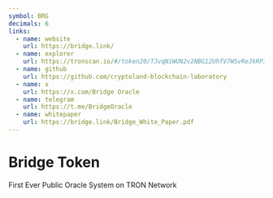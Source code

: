 ```yaml
---
symbol: BRG
decimals: 6
links:
  - name: website
    url: https://bridge.link/
  - name: explorer
    url: https://tronscan.io/#/token20/TJvqNiWUN2v2NBG12UhfV7WSvReJkRP3VC
  - name: github
    url: https://github.com/cryptoland-blockchain-laboratory
  - name: x
    url: https://x.com/Bridge Oracle
  - name: telegram
    url: https://t.me/BridgeOracle
  - name: whitepaper
    url: https://bridge.link/Bridge_White_Paper.pdf
---
```


# Bridge Token

First Ever Public Oracle System on TRON Network
